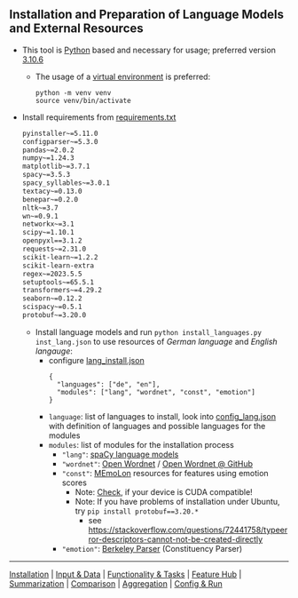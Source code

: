 ## Installation and Preparation of Language Models and External Resources

* This tool is [Python](https://www.python.org/) based and necessary for usage; preferred version [3.10.6](https://www.python.org/downloads/release/python-3106/)
  * The usage of a [virtual environment](https://docs.python.org/3/library/venv.html) is preferred:
    ```commandline
    python -m venv venv
    source venv/bin/activate
    ```

* Install requirements from [requirements.txt](requirements.txt)
  ```requirements.txt
  pyinstaller~=5.11.0
  configparser~=5.3.0
  pandas~=2.0.2
  numpy~=1.24.3
  matplotlib~=3.7.1
  spacy~=3.5.3
  spacy_syllables~=3.0.1
  textacy~=0.13.0
  benepar~=0.2.0
  nltk~=3.7
  wn~=0.9.1
  networkx~=3.1
  scipy~=1.10.1
  openpyxl==3.1.2
  requests~=2.31.0
  scikit-learn~=1.2.2
  scikit-learn-extra
  regex~=2023.5.5
  setuptools~=65.5.1
  transformers~=4.29.2
  seaborn~=0.12.2
  scispacy~=0.5.1
  protobuf~=3.20.0
  ```

  * Install language models and run `python install_languages.py inst_lang.json` to use resources of _German language_ and _English langauge_:
    * configure [lang_install.json](../lang_install.json)
      ```jsonlines
      {
        "languages": ["de", "en"],
        "modules": ["lang", "wordnet", "const", "emotion"]
      }
      ```
    * `language`: list of languages to install, look into [config_lang.json](../ext_res/installation/config_lang.json) with definition of languages and possible languages for the modules 
    * `modules`: list of modules for the installation process
      * `"lang"`: [spaCy language models](https://spacy.io/usage/models)
      * `"wordnet"`: [Open Wordnet](https://pypi.org/project/wn/) / [Open Wordnet @ GitHub](https://github.com/goodmami/wn)
      * `"const"`: [MEmoLon](https://zenodo.org/record/6025889/#.YiW6MhsxnJk) resources for features using emotion scores 
        * Note: [Check](https://askubuntu.com/questions/633176/how-to-know-if-my-gpu-supports-cuda), if your device is CUDA compatible!
        * Note: If you have problems of installation under Ubuntu, try `pip install protobuf==3.20.*`
            * see https://stackoverflow.com/questions/72441758/typeerror-descriptors-cannot-not-be-created-directly
      * `"emotion"`: [Berkeley Parser](https://github.com/nikitakit/self-attentive-parser#available-models) (Constituency Parser)

----
[Installation](../installation.md) | [Input & Data](input.md) | [Functionality & Tasks](tasks.md) | [Feature Hub](features.md) | [Summarization](analytics/summarization.md) | [Comparison](analytics/comparison.md) | [Aggregation](analytics/aggregation.md) | [Config & Run](configuration.md)